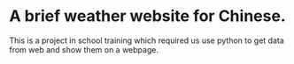 #  A brief weather website for Chinese.
This is a project in school training which required us use python to get data from web and show them on a webpage.
